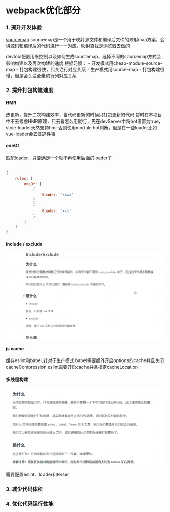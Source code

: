 # webpack优化部分

### 1. 提升开发体验
[sourcemap](https://yk2012.github.io/sgg_webpack5/senior/enhanceExperience.html#sourcemap)
sourcemap是一个用于映射源文件和编译后文件的映射map方案，会讲源码和编译后的代码进行一一对应，映射查找是浏览器去做的

devtool配置用来控制以及如何生成sourcemap，选择不同的sourcemap方式会影响构建以及再次构建的速度
根据习惯：
    - 开发模式用cheap-module-source-map
      - 打包构建很快，只关注行对应关系
    - 生产模式用source-map
      - 打包构建很慢，但是会关注全量的行列对应关系


### 2. 提升打包构建速度
#### HMR 
热更新，提升二次构建效率，当代码更新的时候只打包更新的代码
暂时在本项目中不去考虑HMR原理，只去看怎么用就行，先在devServer中将hot设置为true，style-loader天然支持hmr
否则使用module.hot判断，但是在一些loader比如vue-loader会去做这件事

#### oneOf
匹配loader，只要满足一个就不再使用后面的loader了
```js

{
    rules: [
        oneOf: [
            {
                loader: 'xxxx'
            },
            {
                loader: 'xxx'
            }
        ]
    ]
}
```

#### include / exclude
![Alt text](image.png)

#### js cache
缓存eslint和babel,针对于生产模式
babel需要额外开启options的cache并且关闭cacheCompression
eslint需要开启cache并且指定cacheLocation


#### 多线程构建
![Alt text](image-1.png)
需要配置eslint、loader和terser


### 3. 减少代码体积





### 4. 优化代码运行性能